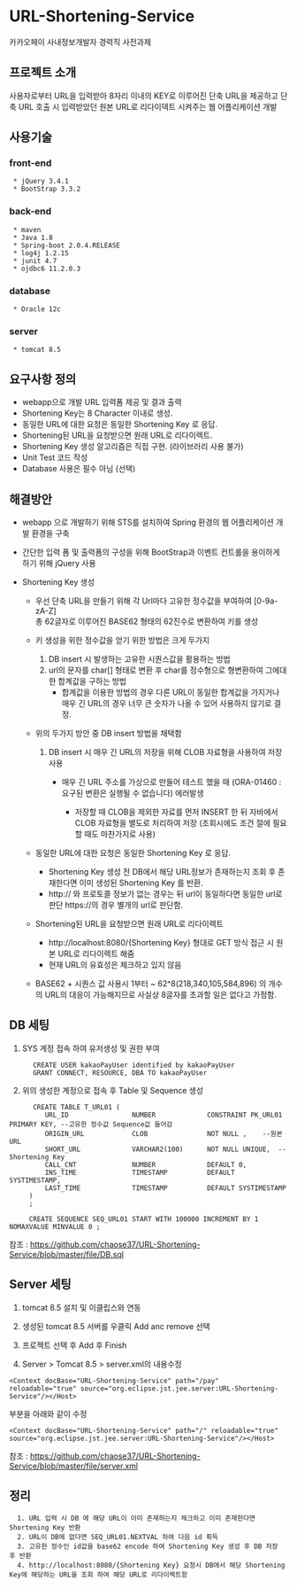 # URL-Shortening-Service
 
 카카오페이 사내정보개발자 경력직 사전과제

## 프로젝트 소개

사용자로부터 URL을 입력받아 8자리 이내의 KEY로 이루어진 단축 URL을 제공하고 단축 URL 호출 시 입력받았던 원본 URL로 리다이덱트 시켜주는 웹 어플리케이션 개발

## 사용기술

  ### front-end
     * jQuery 3.4.1
     * BootStrap 3.3.2
     
  ### back-end
     * maven
     * Java 1.8
     * Spring-boot 2.0.4.RELEASE
     * log4j 1.2.15
     * junit 4.7
     * ojdbc6 11.2.0.3
     
  ### database
     * Oracle 12c
     
  ### server
     * tomcat 8.5
     
 

## 요구사항 정의
 * webapp으로 개발 URL 입력폼 제공 및 결과 출력 
 * Shortening Key는 8 Character 이내로 생성.  
 * 동일한 URL에 대한 요청은 동일한 Shortening Key 로 응답. 
 * Shortening된 URL을 요청받으면 원래 URL로 리다이렉트. 
 * Shortening Key 생성 알고리즘은 직접 구현. (라이브러리 사용 불가) 
 * Unit Test 코드 작성
 * Database 사용은 필수 아님 (선택) 
 
## 해결방안
 * webapp 으로 개발하기 위해 STS를 설치하여 Spring 환경의 웹 어플리케이션 개발 환경을 구축
 
 * 간단한 입력 폼 및 출력폼의 구성을 위해 BootStrap과 이벤트 컨트롤을 용이하게 하기 위해 jQuery 사용
 
 * Shortening Key 생성 
 
   * 우선 단축 URL을 만들기 위해 각 Url마다 고유한 정수값을 부여하여 [0-9a-zA-Z]  
     총 62글자로 이루어진 BASE62 형태의 62진수로 변환하여 키를 생성
     
   * 키 생성을 위한 정수값을 얻기 위한 방법은 크게 두가지
     1. DB insert 시 발생하는 고유한 시퀀스값을 활용하는 방법
     1. url의 문자를 char[] 형태로 변환 후 char를 정수형으로 형변환하여 그에대한 합계값을 구하는 방법
        * 합계값을 이용한 방법의 경우 다른 URL이 동일한 합계값을 가지거나 매우 긴 URL의 경우 너무 큰 숫자가 나올 수 있어 사용하지 않기로 결정.
   
   * 위의 두가지 방안 중 DB insert 방법을 채택함 
     1. DB insert 시 매우 긴 URL의 저장을 위해 CLOB 자료형을 사용하여 저장 사용
        * 매우 긴 URL 주소를 가상으로 만들어 테스트 했을 때 (ORA-01460 : 요구된 변환은 실행될 수 없습니다) 에러발생  
        
           *  저장할 때 CLOB을 제외한 자료를 먼저 INSERT 한 뒤 자바에서 CLOB 자료형을 별도로 처리하여 저장 
              (조회시에도 조건 절에 필요할 때도  마찬가지로 사용)
     
   * 동일한 URL에 대한 요청은 동일한 Shortening Key 로 응답. 
     * Shortening Key 생성 전 DB에서 해당 URL정보가 존재하는지 조회 후 존재한다면 이미 생성된 Shortening Key 를 반환.
     * http:// 와 프로토콜 정보가 없는 경우는 뒤 url이 동일하다면 동일한 url로 판단 https://의 경우 별개의 url로 판단함.
     
   * Shortening된 URL을 요청받으면 원래 URL로 리다이렉트
     * http://localhost:8080/{Shortening Key} 형대로 GET 방식 접근 시 원본 URL로 리다이렉트 해줌
     * 현재 URL의 유효성은 체크하고 있지 않음 
   
     
   * BASE62 + 시퀀스 값 사용시 1부터 ~ 62^8(218,340,105,584,896) 의 개수의 URL의 대응이 가능해지므로 
     사실상 8글자를 초과할 일은 없다고 가정함.
   
## DB 세팅
  1.  SYS 계정 접속 하여 유저생성 및 권한 부여
    
```
      CREATE USER kakaoPayUser identified by kakaoPayUser
      GRANT CONNECT, RESOURCE, DBA TO kakaoPayUser
```
  2. 위의 생성한 계정으로 접속 후 Table 및 Sequence 생성
```
      CREATE TABLE T_URL01 (
         URL_ID                NUMBER             CONSTRAINT PK_URL01 PRIMARY KEY, --고유한 정수값 Sequence값 들어감
         ORIGIN_URL            CLOB               NOT NULL ,    --원본 URL
         SHORT_URL             VARCHAR2(100)      NOT NULL UNIQUE,  -- Shortening Key
         CALL_CNT              NUMBER             DEFAULT 0,
         INS_TIME              TIMESTAMP          DEFAULT SYSTIMESTAMP,
         LAST_TIME             TIMESTAMP          DEFAULT SYSTIMESTAMP
     )
     ;
     
     CREATE SEQUENCE SEQ_URL01 START WITH 100000 INCREMENT BY 1 NOMAXVALUE MINVALUE 0 ;
```

참조 : https://github.com/chaose37/URL-Shortening-Service/blob/master/file/DB.sql

## Server 세팅

  1. tomcat 8.5 설치 및 이클립스와 연동
  
  2. 생성된 tomcat 8.5 서버를 우클릭 Add anc remove 선택
  
  3. 프로젝트 선택 후 Add 후 Finish
  
  4. Server > Tomcat 8.5 > server.xml의 내용수정       
```
<Context docBase="URL-Shortening-Service" path="/pay" reloadable="true" source="org.eclipse.jst.jee.server:URL-Shortening-Service"/></Host>

```

부분을 아래와 같이 수정

```
<Context docBase="URL-Shortening-Service" path="/" reloadable="true" source="org.eclipse.jst.jee.server:URL-Shortening-Service"/></Host>

``` 

참조 : https://github.com/chaose37/URL-Shortening-Service/blob/master/file/server.xml

## 정리

```
  1. URL 입력 시 DB 에 해당 URL이 이미 존재하는지 체크하고 이미 존재한다면 Shortening Key 반환
  2. URL이 DB에 없다면 SEQ_URL01.NEXTVAL 하여 다음 id 획득
  3. 고유한 정수인 id값을 base62 encode 하여 Shortening Key 생성 후 DB 저장 후 반환
  4. http://localhost:8080/{Shortening Key} 요청시 DB에서 해당 Shortening Key에 해당하는 URL을 조회 하여 해당 URL로 리다이렉트함
```


